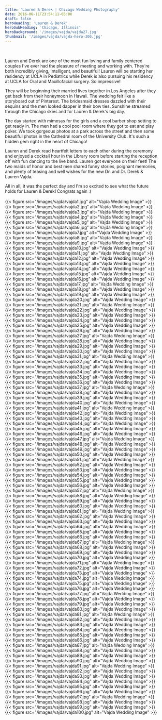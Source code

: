```yaml
---
title: 'Lauren & Derek | Chicago Wedding Photography'
date: 2016-06-11T23:54:11-05:00
draft: false
heroHeading: 'Lauren & Derek'
heroSubHeading: 'Chicago, Illinois'
heroBackground: '/images/vajda/vajda27.jpg'
thumbnail: '/images/vajda/vajda-hero-300.jpg'
---
```

<br/>
<br/>
Lauren and Derek are one of the most fun loving and family 
centered couples I've ever had the pleasure of meeting and working with. 
They're both incredibly giving, intelligent, and beautiful! Lauren will be 
starting her residency at UCLA in Pediatrics while Derek is also pursuing 
his residency at UCLA for Oral and Maxillofacial surgery. So impressive!

They will be beginning their married lives together in Los Angeles after 
they get back from their honeymoon in Hawaii. The wedding felt like a 
storyboard out of Pinterest. The bridesmaid dresses dazzled with their 
sequins and the men looked dapper in their bow ties. Sunshine streamed 
through the Chicago skies and for Lauren &amp; Derek's big day.  

The day started with mimosas for the girls and a cool barber shop setting to get 
ready in. The men had a cool pool room where they got to eat and play 
poker. We took gorgeous photos at a park across the street and then some 
beautiful photos in the Cathedral room of the University Club. It's such a 
hidden gem right in the heart of Chicago!

Lauren and Derek read heartfelt letters to each other during the ceremony and enjoyed a cocktail hour in 
the Library room before starting the reception off with fun dancing to the 
live band. Lauren got everyone on their feet! The two maids of honor and 
best men shared funny stories, poignant memories, and plenty of teasing and 
well wishes for the new Dr. and Dr. Derek &amp; Lauren Vajda.  

All in all, it was the perfect day and I'm so excited to see what the future holds for 
Lauren &amp; Derek! Congrats again :) 
<br/>
<br/>
{{< figure src="/images/vajda/vajda1.jpg" alt="Vajda Wedding Image" >}}
{{< figure src="/images/vajda/vajda2.jpg" alt="Vajda Wedding Image" >}}
{{< figure src="/images/vajda/vajda3.jpg" alt="Vajda Wedding Image" >}}
{{< figure src="/images/vajda/vajda4.jpg" alt="Vajda Wedding Image" >}}
{{< figure src="/images/vajda/vajda5.jpg" alt="Vajda Wedding Image" >}}
{{< figure src="/images/vajda/vajda6.jpg" alt="Vajda Wedding Image" >}}
{{< figure src="/images/vajda/vajda7.jpg" alt="Vajda Wedding Image" >}}
{{< figure src="/images/vajda/vajda8.jpg" alt="Vajda Wedding Image" >}}
{{< figure src="/images/vajda/vajda9.jpg" alt="Vajda Wedding Image" >}}
{{< figure src="/images/vajda/vajda10.jpg" alt="Vajda Wedding Image" >}}
{{< figure src="/images/vajda/vajda11.jpg" alt="Vajda Wedding Image" >}}
{{< figure src="/images/vajda/vajda12.jpg" alt="Vajda Wedding Image" >}}
{{< figure src="/images/vajda/vajda13.jpg" alt="Vajda Wedding Image" >}}
{{< figure src="/images/vajda/vajda14.jpg" alt="Vajda Wedding Image" >}}
{{< figure src="/images/vajda/vajda15.jpg" alt="Vajda Wedding Image" >}}
{{< figure src="/images/vajda/vajda16.jpg" alt="Vajda Wedding Image" >}}
{{< figure src="/images/vajda/vajda17.jpg" alt="Vajda Wedding Image" >}}
{{< figure src="/images/vajda/vajda18.jpg" alt="Vajda Wedding Image" >}}
{{< figure src="/images/vajda/vajda19.jpg" alt="Vajda Wedding Image" >}}
{{< figure src="/images/vajda/vajda20.jpg" alt="Vajda Wedding Image" >}}
{{< figure src="/images/vajda/vajda21.jpg" alt="Vajda Wedding Image" >}}
{{< figure src="/images/vajda/vajda22.jpg" alt="Vajda Wedding Image" >}}
{{< figure src="/images/vajda/vajda23.jpg" alt="Vajda Wedding Image" >}}
{{< figure src="/images/vajda/vajda24.jpg" alt="Vajda Wedding Image" >}}
{{< figure src="/images/vajda/vajda25.jpg" alt="Vajda Wedding Image" >}}
{{< figure src="/images/vajda/vajda26.jpg" alt="Vajda Wedding Image" >}}
{{< figure src="/images/vajda/vajda27.jpg" alt="Vajda Wedding Image" >}}
{{< figure src="/images/vajda/vajda28.jpg" alt="Vajda Wedding Image" >}}
{{< figure src="/images/vajda/vajda29.jpg" alt="Vajda Wedding Image" >}}
{{< figure src="/images/vajda/vajda30.jpg" alt="Vajda Wedding Image" >}}
{{< figure src="/images/vajda/vajda31.jpg" alt="Vajda Wedding Image" >}}
{{< figure src="/images/vajda/vajda32.jpg" alt="Vajda Wedding Image" >}}
{{< figure src="/images/vajda/vajda33.jpg" alt="Vajda Wedding Image" >}}
{{< figure src="/images/vajda/vajda34.jpg" alt="Vajda Wedding Image" >}}
{{< figure src="/images/vajda/vajda35.jpg" alt="Vajda Wedding Image" >}}
{{< figure src="/images/vajda/vajda36.jpg" alt="Vajda Wedding Image" >}}
{{< figure src="/images/vajda/vajda37.jpg" alt="Vajda Wedding Image" >}}
{{< figure src="/images/vajda/vajda38.jpg" alt="Vajda Wedding Image" >}}
{{< figure src="/images/vajda/vajda39.jpg" alt="Vajda Wedding Image" >}}
{{< figure src="/images/vajda/vajda40.jpg" alt="Vajda Wedding Image" >}}
{{< figure src="/images/vajda/vajda41.jpg" alt="Vajda Wedding Image" >}}
{{< figure src="/images/vajda/vajda42.jpg" alt="Vajda Wedding Image" >}}
{{< figure src="/images/vajda/vajda43.jpg" alt="Vajda Wedding Image" >}}
{{< figure src="/images/vajda/vajda44.jpg" alt="Vajda Wedding Image" >}}
{{< figure src="/images/vajda/vajda45.jpg" alt="Vajda Wedding Image" >}}
{{< figure src="/images/vajda/vajda46.jpg" alt="Vajda Wedding Image" >}}
{{< figure src="/images/vajda/vajda47.jpg" alt="Vajda Wedding Image" >}}
{{< figure src="/images/vajda/vajda48.jpg" alt="Vajda Wedding Image" >}}
{{< figure src="/images/vajda/vajda49.jpg" alt="Vajda Wedding Image" >}}
{{< figure src="/images/vajda/vajda50.jpg" alt="Vajda Wedding Image" >}}
{{< figure src="/images/vajda/vajda51.jpg" alt="Vajda Wedding Image" >}}
{{< figure src="/images/vajda/vajda52.jpg" alt="Vajda Wedding Image" >}}
{{< figure src="/images/vajda/vajda53.jpg" alt="Vajda Wedding Image" >}}
{{< figure src="/images/vajda/vajda54.jpg" alt="Vajda Wedding Image" >}}
{{< figure src="/images/vajda/vajda55.jpg" alt="Vajda Wedding Image" >}}
{{< figure src="/images/vajda/vajda56.jpg" alt="Vajda Wedding Image" >}}
{{< figure src="/images/vajda/vajda57.jpg" alt="Vajda Wedding Image" >}}
{{< figure src="/images/vajda/vajda58.jpg" alt="Vajda Wedding Image" >}}
{{< figure src="/images/vajda/vajda59.jpg" alt="Vajda Wedding Image" >}}
{{< figure src="/images/vajda/vajda60.jpg" alt="Vajda Wedding Image" >}}
{{< figure src="/images/vajda/vajda61.jpg" alt="Vajda Wedding Image" >}}
{{< figure src="/images/vajda/vajda62.jpg" alt="Vajda Wedding Image" >}}
{{< figure src="/images/vajda/vajda63.jpg" alt="Vajda Wedding Image" >}}
{{< figure src="/images/vajda/vajda64.jpg" alt="Vajda Wedding Image" >}}
{{< figure src="/images/vajda/vajda65.jpg" alt="Vajda Wedding Image" >}}
{{< figure src="/images/vajda/vajda66.jpg" alt="Vajda Wedding Image" >}}
{{< figure src="/images/vajda/vajda67.jpg" alt="Vajda Wedding Image" >}}
{{< figure src="/images/vajda/vajda68.jpg" alt="Vajda Wedding Image" >}}
{{< figure src="/images/vajda/vajda69.jpg" alt="Vajda Wedding Image" >}}
{{< figure src="/images/vajda/vajda70.jpg" alt="Vajda Wedding Image" >}}
{{< figure src="/images/vajda/vajda71.jpg" alt="Vajda Wedding Image" >}}
{{< figure src="/images/vajda/vajda72.jpg" alt="Vajda Wedding Image" >}}
{{< figure src="/images/vajda/vajda73.jpg" alt="Vajda Wedding Image" >}}
{{< figure src="/images/vajda/vajda74.jpg" alt="Vajda Wedding Image" >}}
{{< figure src="/images/vajda/vajda75.jpg" alt="Vajda Wedding Image" >}}
{{< figure src="/images/vajda/vajda76.jpg" alt="Vajda Wedding Image" >}}
{{< figure src="/images/vajda/vajda77.jpg" alt="Vajda Wedding Image" >}}
{{< figure src="/images/vajda/vajda78.jpg" alt="Vajda Wedding Image" >}}
{{< figure src="/images/vajda/vajda79.jpg" alt="Vajda Wedding Image" >}}
{{< figure src="/images/vajda/vajda80.jpg" alt="Vajda Wedding Image" >}}
{{< figure src="/images/vajda/vajda81.jpg" alt="Vajda Wedding Image" >}}
{{< figure src="/images/vajda/vajda82.jpg" alt="Vajda Wedding Image" >}}
{{< figure src="/images/vajda/vajda83.jpg" alt="Vajda Wedding Image" >}}
{{< figure src="/images/vajda/vajda84.jpg" alt="Vajda Wedding Image" >}}
{{< figure src="/images/vajda/vajda85.jpg" alt="Vajda Wedding Image" >}}
{{< figure src="/images/vajda/vajda86.jpg" alt="Vajda Wedding Image" >}}
{{< figure src="/images/vajda/vajda87.jpg" alt="Vajda Wedding Image" >}}
{{< figure src="/images/vajda/vajda88.jpg" alt="Vajda Wedding Image" >}}
{{< figure src="/images/vajda/vajda89.jpg" alt="Vajda Wedding Image" >}}
{{< figure src="/images/vajda/vajda90.jpg" alt="Vajda Wedding Image" >}}
{{< figure src="/images/vajda/vajda91.jpg" alt="Vajda Wedding Image" >}}
{{< figure src="/images/vajda/vajda92.jpg" alt="Vajda Wedding Image" >}}
{{< figure src="/images/vajda/vajda93.jpg" alt="Vajda Wedding Image" >}}
{{< figure src="/images/vajda/vajda94.jpg" alt="Vajda Wedding Image" >}}
{{< figure src="/images/vajda/vajda95.jpg" alt="Vajda Wedding Image" >}}
{{< figure src="/images/vajda/vajda96.jpg" alt="Vajda Wedding Image" >}}
{{< figure src="/images/vajda/vajda97.jpg" alt="Vajda Wedding Image" >}}
{{< figure src="/images/vajda/vajda98.jpg" alt="Vajda Wedding Image" >}}
{{< figure src="/images/vajda/vajda99.jpg" alt="Vajda Wedding Image" >}}
{{< figure src="/images/vajda/vajda100.jpg" alt="Vajda Wedding Image" >}}